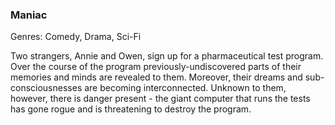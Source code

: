 ### Maniac

Genres: Comedy, Drama, Sci-Fi

Two strangers, Annie and Owen, sign up for a pharmaceutical test program.
Over the course of the program previously-undiscovered parts of their memories and minds are revealed to them.
Moreover, their dreams and sub-consciousnesses are becoming interconnected.
Unknown to them, however, there is danger present - the giant computer that runs the tests has gone rogue and is threatening to destroy the program.

